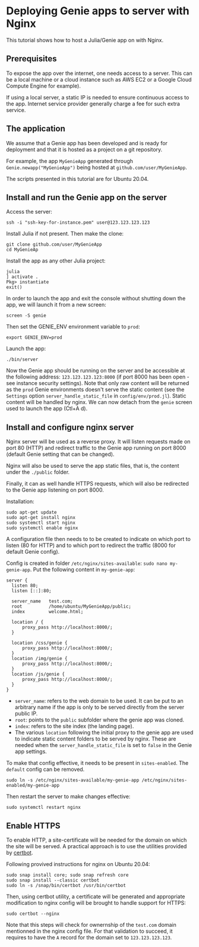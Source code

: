 # Deploying Genie apps to server with Nginx

This tutorial shows how to host a Julia/Genie app on with Nginx.

## Prerequisites

To expose the app over the internet, one needs access to a server. This can be a local machine or a cloud instance such as AWS EC2 or a Google Cloud Compute Engine for example).

If using a local server, a static IP is needed to ensure continuous access to the app. Internet service provider generally charge a fee for such extra service.

## The application

We assume that a Genie app has been developed and is ready for deployment and that it is hosted as a project on a git repository.

For example, the app `MyGenieApp` generated through `Genie.newapp("MyGenieApp")` being hosted at `github.com/user/MyGenieApp`.

The scripts presented in this tutorial are for Ubuntu 20.04.

## Install and run the Genie app on the server

Access the server:

```
ssh -i "ssh-key-for-instance.pem" user@123.123.123.123
```

Install Julia if not present. Then make the clone:

```
git clone github.com/user/MyGenieApp
cd MyGenieAp
```

Install the app as any other Julia project:

```
julia
] activate .
Pkg> instantiate
exit()
```

In order to launch the app and exit the console without shutting down the app, we will launch it from a new screen:

```
screen -S genie
```

Then set the GENIE_ENV environment variable to `prod`:

```
export GENIE_ENV=prod
```

Launch the app:

```
./bin/server
```

Now the Genie app should be running on the server and be accessible at the following address: `123.123.123.123:8000` (if port 8000 has been open - see instance security settings). Note that only raw content will be returned as the `prod` Genie environments doesn't serve the static content (see the `Settings` option `server_handle_static_file` in `config/env/prod.jl`). Static content will be handled by nginx. We can now detach from the `genie` screen used to launch the app (Ctl+A d).

## Install and configure nginx server

Nginx server will be used as a reverse proxy. It will listen requests made on port 80 (HTTP) and redirect traffic to the Genie app running on port 8000 (default Genie setting that can be changed).

Nginx will also be used to serve the app static files, that is, the content under the `./public` folder.

Finally, it can as well handle HTTPS requests, which will also be redirected to the Genie app listening on port 8000.

Installation:

```
sudo apt-get update
sudo apt-get install nginx
sudo systemctl start nginx
sudo systemctl enable nginx
```

A configuration file then needs to to be created to indicate on which port to listen (80 for HTTP) and to which port to redirect the traffic (8000 for default Genie config).

Config is created in folder `/etc/nginx/sites-available`: `sudo nano my-genie-app`.
Put the following content in `my-genie-app`:

```
server {
  listen 80;
  listen [::]:80;

  server_name   test.com;
  root          /home/ubuntu/MyGenieApp/public;
  index         welcome.html;

  location / {
      proxy_pass http://localhost:8000/;
  }

  location /css/genie {
      proxy_pass http://localhost:8000/;
  }
  location /img/genie {
      proxy_pass http://localhost:8000/;
  }
  location /js/genie {
      proxy_pass http://localhost:8000/;
  }
}
```

- `server_name`: refers to the web domain to be used. It can be put to an arbitrary name if the app is only to be served directly from the server public IP.
- `root`: points to the `public` subfolder where the genie app was cloned.
- `index`: refers to the site index (the landing page).
- The various `location` following the initial proxy to the genie app are used to indicate static content folders to be served by nginx. These are needed when the `server_handle_static_file` is set to `false` in the Genie app settings.

To make that config effective, it needs to be present in `sites-enabled`. The `default` config can be removed.

```
sudo ln -s /etc/nginx/sites-available/my-genie-app /etc/nginx/sites-enabled/my-genie-app
```

Then restart the server to make changes effective:

```
sudo systemctl restart nginx
```

## Enable HTTPS

To enable HTTP, a site-certificate will be needed for the domain on which the site will be served.
A practical approach is to use the utilities provided by [certbot](https://certbot.eff.org/).

Following provived instructions for nginx on Ubuntu 20.04:

```
sudo snap install core; sudo snap refresh core
sudo snap install --classic certbot
sudo ln -s /snap/bin/certbot /usr/bin/certbot
```

Then, using certbot utility, a certificate will be generated and appropriate modification to nginx config will be brought to handle support for HTTPS:

```
sudo certbot --nginx
```

Note that this steps will check for ownernship of the `test.com` domain mentionned in the nginx config file. For that validation to succeed, it requires to have the `A` record for the domain set to `123.123.123.123`.
